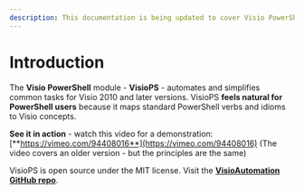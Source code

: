 ```yaml
---
description: This documentation is being updated to cover Visio PowerShell Version 4.2.0
---
```


# Introduction

The **Visio PowerShell** module - **VisioPS** - automates and simplifies common tasks for Visio 2010 and later versions. VisioPS **feels natural for PowerShell users** because it maps standard PowerShell verbs and idioms to Visio concepts.

**See it in action** - watch this video for a demonstration: [**https://vimeo.com/94408016**](https://vimeo.com/94408016) \(The video covers an older version - but the principles are the same\)

VisioPS is open source under the MIT license. Visit the [**VisioAutomation GitHub repo**](https://github.com/saveenr/VisioAutomation).



